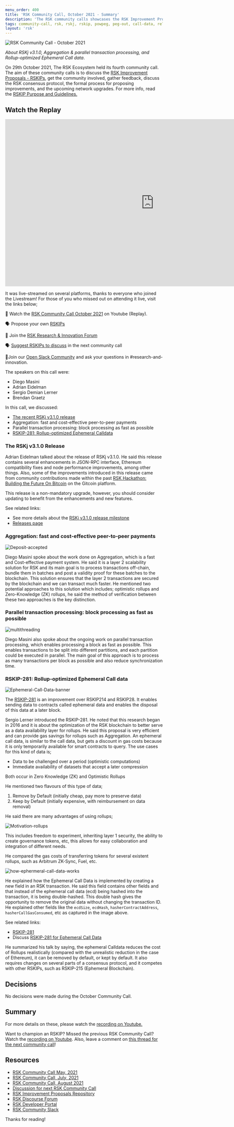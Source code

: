 ```yaml
---
menu_order: 400
title: 'RSK Community Call, October 2021 - Summary'
description: 'The RSK community calls showcases the RSK Improvement Proposals - RSKIPs, gather feedback from the community, layout processes for proposing improvements, and upcoming network upgrades'
tags: community-call, rsk, rskj, rskip, powpeg, peg-out, call-data, releases
layout: 'rsk'
---
```


![RSK Community Call - October 2021](/assets/img/community-calls/2021-10/community_call_banner.jpg)

_About RSKj v3.1.0, Aggregation & parallel transaction processing, and Rollup-optimized Ephemeral Call data_.

On 29th October 2021, The RSK Ecosystem held its fourth community call. The aim of these community calls is to discuss the [RSK Improvement Proposals - RSKIPs](https://github.com/rsksmart/RSKIPs), get the community involved, gather feedback, discuss the RSK consensus protocol, the formal process for proposing improvements, and the upcoming network upgrades. For more info, read the [RSKIP Purpose and Guidelines.](https://github.com/rsksmart/RSKIPs/blob/master/IPs/RSKIP0.md) 

## Watch the Replay

<div class="video-container">
  <iframe width="949" height="534" src="https://www.youtube.com/embed/mdCinpZ7Qcg" frameborder="0" allow="accelerometer; autoplay; encrypted-media; gyroscope; picture-in-picture" allowfullscreen></iframe>
</div>
  
It was live-streamed on several platforms, thanks to everyone who joined the Livestream! For those of you who missed out on attending it live, visit the links below;

🎥 Watch the [RSK Community Call October 2021](https://youtu.be/mdCinpZ7Qcg) on Youtube (Replay).

🗣️ Propose your own [RSKIPs](https://github.com/rsksmart/RSKIPs)

🔗 Join the [RSK Research & Innovation Forum](https://research.rsk.dev)

🗣️ [Suggest RSKIPs to discuss](https://research.rsk.dev/t/community-call-july-august-2021/204/2) in the next community call

🔗Join our [Open Slack Community](https://developers.rsk.co/slack/) and ask your questions in #research-and-innovation.

The speakers on this call were:

- Diego Masini
- Adrian Eidelman
- Sergio Demian Lerner
- Brendan Graetz

In this call, we discussed:
-  [The recent RSKj v3.1.0 release](https://github.com/rsksmart/rskj/releases/tag/IRIS-3.1.0)
- Aggregation: fast and cost-effective peer-to-peer payments
- Parallel transaction processing: block processing as fast as possible 
- [RSKIP-281: Rollup-optimized Ephemeral Calldata](https://github.com/rsksmart/RSKIPs/blob/master/IPs/RSKIP281.md)

    
### The RSKj v3.1.0 Release

Adrian Eidelman talked about the release of RSKj v3.1.0. He said this release contains several enhancements in JSON-RPC interface, Ethereum compatibility fixes and node performance improvements, among other things. Also, some of the improvements introduced in this release came from community contributions made within the past [RSK Hackathon: Building the Future On Bitcoin](https://gitcoin.co/hackathon/rsk-hack/) on the Gitcoin platform.

This release is a non-mandatory upgrade, however, you should consider updating to benefit from the enhancements and new features.

See related links:
- See more details about the [RSKj v3.1.0 release milestone](https://github.com/rsksmart/rskj/milestone/25) 
- [Releases page](https://github.com/rsksmart/rskj/releases/tag/IRIS-3.0.1)


### Aggregation: fast and cost-effective peer-to-peer payments

![Deposit-accepted](/assets/img/community-calls/2021-10/deposit-accepted.jpg)

Diego Masini spoke about the work done on Aggregation, which is a fast and Cost-effective payment system. He said it is a layer 2 scalability solution for RSK and its main goal is to process transactions off-chain, bundle them in batches and post a validity proof for these batches to the blockchain. This solution ensures that the layer 2 transactions are secured by the blockchain and we can transact much faster. He mentioned two potential approaches to this solution which includes; optimistic rollups and Zero-Knowledge (ZK) rollups, he said the method of verification between these two approaches is the key distinction.

### Parallel transaction processing: block processing as fast as possible

![multithreading](/assets/img/community-calls/2021-10/multithreading.jpg)

Diego Masini also spoke about the ongoing work on parallel transaction processing, which enables processing a block as fast as possible. This enables transactions to be split into different partitions, and each partition could be executed in parallel. The main goal of this approach is to process as many transactions per block as possible and also reduce synchronization time.

### RSKIP-281: Rollup-optimized Ephemeral Call data

![Ephemeral-Call-Data-banner](/assets/img/community-calls/2021-10/ephemeral-call-data-banner.jpg)

The [RSKIP-281](https://github.com/rsksmart/RSKIPs/blob/master/IPs/RSKIP281.md) is an improvement over RSKIP214 and RSKIP28. It enables sending data to contracts called ephemeral data and enables the disposal of this data at a later block.

Sergio Lerner introduced the RSKIP-281. He noted that this research began in 2016 and it is about the optimization of the RSK blockchain to better serve as a data availability layer for rollups. He said this proposal is very efficient and can provide gas savings for rollups such as Aggregation. An ephemeral call data, is similar to the call data, but gets a discount in gas costs because it is only temporarily available for smart contracts to query. The use cases for this kind of data is;

- Data to be challenged over a period (optimistic computations)
- Immediate availability of datasets that accept a later compression

Both occur in Zero Knowledge (ZK) and Optimistic Rollups

He mentioned two flavours of this type of data; 

1. Remove by Default (initially cheap, pay more to preserve data)
2. Keep by Default (initially expensive, with reimbursement on data removal)

He said there are many advantages of using rollups; 

![Motivation-rollups](/assets/img/community-calls/2021-10/motivation-rollups.jpg)

This includes freedom to experiment, inheriting layer 1 security, the ability to create governance tokens, etc, this allows for easy collaboration and integration of different needs. 

He compared the gas costs of transferring tokens for several existent rollups, such as Arbitrum ZK-Sync, Fuel, etc.

![how-ephermeral-call-data-works](/assets/img/community-calls/2021-10/ephemeral-call-data.jpg)

He explained how the Ephemeral Call Data is implemented by creating a new field in an RSK transaction. He said this field contains other fields and that instead of the ephemeral call data (ecd) being hashed into the transaction, it is being double-hashed. This double hash gives the opportunity to remove the original data without changing the transaction ID. He explained other fields like the `ecdSize`, `ecdHash`, `hasherContractAddress`, `hasherCallGasConsumed`, etc as captured in the image above.

See related links:
- [RSKIP-281](https://github.com/rsksmart/RSKIPs/blob/master/IPs/RSKIP281.md)
- Discuss [RSKIP-281 for Ephemeral Call Data](https://research.rsk.dev/t/ephemeral-calldata-rskip281/241)

He summarized his talk by saying, the ephemeral Calldata reduces the cost of Rollups realistically (compared with the unrealistic reduction in the case of Ethereum), it can be removed by default, or kept by default. It also requires changes on several parts of a consensus protocol, and it competes with other RSKIPs, such as RSKIP-215 (Ephemeral Blockchain).

## Decisions

No decisions were made during the October Community Call.

## Summary

For more details on these, please watch the [recording on Youtube.](https://youtu.be/mdCinpZ7Qcg)

Want to champion an RSKIP? Missed the previous RSK Community Call? Watch the [recording on Youtube](https://youtu.be/lZ0Y4VHvR4Q). Also, leave a comment on [this thread for the next community call](https://research.rsk.dev/t/community-call-november-december-2021/245)!

## Resources

-   [RSK Community Call May, 2021](https://youtu.be/Cl1NWsJrFmI)
-   [RSK Community Call, July, 2021](https://youtu.be/H15kZD15oSg)
-   [RSK Community Call, August 2021](https://youtu.be/lZ0Y4VHvR4Q)
-   [Discussion for next RSK Community Call](https://research.rsk.dev/t/community-call-november-december-2021/245)
-   [RSK Improvement Proposals Repository](https://github.com/rsksmart/RSKIPs) 
-   [RSK Discourse Forum](https://research.rsk.dev/)
-   [RSK Developer Portal](https://developers.rsk.co)  
-   [RSK Community Slack](https://developers.rsk.co)
  
Thanks for reading!